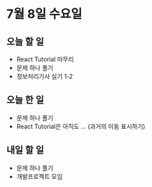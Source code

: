 # 7월 8일 수요일
## 오늘 할 일
- React Tutorial 마무리
- 문제 하나 풀기
- 정보처리기사 실기 1-2

## 오늘 한 일
- 문제 하나 풀기
- React Tutorial은 아직도 ... (과거의 이동 표시하기)

## 내일 할 일
- 문제 하나 풀기
- 개발프로젝트 모임